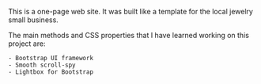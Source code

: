 This is a one-page web site. It was built like a template for the local jewelry small business.

The main methods and CSS properties that I have learned working on this project are:

	- Bootstrap UI framework
	- Smooth scroll-spy
	- Lightbox for Bootstrap